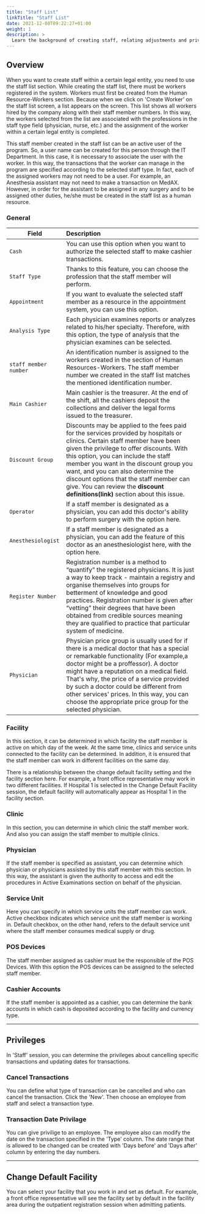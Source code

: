 ```yaml
---
title: "Staff List"
linkTitle: "Staff List"
date: 2021-12-08T09:22:27+01:00
weight: 1
description: >
  Learn the background of creating staff, relating adjustments and priviliges.
---
```

## **Overview**

When you want to create staff within a certain legal entity, you need to use the staff list section. While creating the staff list, there must be workers registered in the system. Workers must first be created from the Human Resource-Workers section. Because when we click on 'Create Worker' on the staff list screen, a list appears on the screen. This list shows all workers hired by the company along with their staff member numbers. In this way, the workers selected from the list are associated with the professions in the staff type field (physician, nurse, etc.) and the assignment of the worker within a certain legal entity is completed.

This staff member created in the staff list can be an active user of the program. So, a user name can be created for this person through the IT Department. In this case, it is necessary to associate the user with the worker. In this way, the transactions that the worker can manage in the program are specified according to the selected staff type. In fact, each of the assigned workers may not need to be a user. For example, an Anesthesia assistant may not need to make a transaction on MedAX. However, in order for the assistant to be assigned in any surgery and to be assigned other duties, he/she must be created in the staff list as a human resource.

### **General**



| Field          |  Description |  
|----------------|:-------------|
| `Cash`          | You can use this option when you want to authorize the selected staff to make cashier transactions. | 
| `Staff Type`    |  Thanks to this feature, you can choose the profession that the staff member will perform.   |  
| `Appointment`   |  If you want to evaluate the selected staff member as a resource in the appointment system, you can use this option.            | 
| `Analysis Type` |   Each physician examines reports or analyzes related to his/her specialty. Therefore, with this option, the type of analysis that the physician examines can be selected.           |
| `staff member number` |  An identification number is assigned to the workers created in the section of Human Resources-Workers. The staff member number we created in the staff list matches the mentioned identification number.            |
| `Main Cashier`  |  Main cashier is the treasurer. At the end of the shift, all the cashiers deposit the collections and deliver the legal forms issued to the treasurer.            |
| `Discount Group` | Discounts may be applied to the fees paid for the services provided by hospitals or clinics. Certain staff member have been given the privilege to offer discounts. With this option, you can include the staff member you want in the discount group you want, and you can also determine the discount options that the staff member can give. You can review the **discount definitions(link)** section about this issue.             |
| `Operator`      |     If a staff member is designated as a physician, you can add this doctor's ability to perform surgery with the option here.         |
| `Anesthesiologist` |   If a staff member is designated as a physician, you can add the feature of this doctor as an anesthesiologist here, with the option here.           |
| `Register Number` |  Registration number is a method to “quantify” the registered physicians. It is just a way to keep track - maintain a registry and organise themselves into groups for betterment of knowledge and good practices. Registration number is given after “vetting” their degrees that have been obtained from credible sources meaning they are qualified to practice that particular system of medicine.
| `Physician`     | Physician price group is usually used for if there is a medical doctor that has a special or remarkable functionality (For example,a doctor might be a proffessor). A doctor might have a reputation on a medical field. That's why, the price of a service provided by such a doctor could be different from other services' prices. In this way, you can choose the appropriate price group for the selected physician. |



### **Facility**
In this section, it can be determined in which facility the staff member is active on which day of the week. At the same time, clinics and service units connected to the facility can be determined. In addition, it is ensured that the staff member can work in different facilities on the same day.

There is a relationship between the change default facility setting and the facility section here. For example, a front office representative may work in two different facilities. If Hospital 1 is selected in the Change Default Facility session, the default facility will automatically appear as Hospital 1 in the facility section. 

### **Clinic**
In this section, you can determine in which clinic the staff member work. And also you can assign the staff member to multiple clinics.

### **Physician**

If the staff member is specified as assistant, you can determine which physician or physicians assisted by this staff member with this section. In this way, the assistant is given the authority to access and edit the procedures in Active Examinations section on behalf of the physician.

### **Service Unit**

Here you can specify in which service units the staff member can work. Active checkbox indicates which service unit the staff member is working in. Default checkbox, on the other hand, refers to the default service unit where the staff member consumes medical supply or drug.

### **POS Devices**

The staff member assigned as cashier must be the responsible of the POS Devices. With this option the POS devices can be assigned to the selected staff member.

### **Cashier Accounts**

If the staff member is appointed as a cashier, you can determine the bank accounts in which cash is deposited according to the facility and currency type.



---
## **Privileges**

In 'Staff' session, you can determine the privileges about cancelling specific transactions and updating dates for transactions.

### **Cancel Transactions**



You can define what type of transaction can be cancelled and who can cancel the transaction. Click the 'New'. Then choose an employee from staff and select a transaction type.

### **Transaction Date Privilage**



You can give privilige to an employee. The employee also can modify the date on the transaction specified in the 'Type' column. The date range that is allowed to be changed can be created with 'Days before' and 'Days after' column by entering the day numbers.

---

## **Change Default Facility**

You can select your facility that you work in and set as default. For example, a front office representative will see the facility set by default in the facility area during the outpatient registration session when admitting patients.
